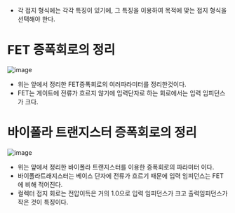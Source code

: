 - 각 접지 형식에는 각각 특징이 있기에, 그 특징을 이용하여 목적에 맞는 접지 형식을 선택해야 한다.
# FET 증폭회로의 정리
![image](https://github.com/user-attachments/assets/216a02f0-3047-4240-a732-cf89456a4630)

- 위는 앞에서 정리한 FET증폭회로의 여러파라미터를 정리한것이다.
- FET는 게이트에 전류가 흐르지 않기에 입력단자로 하는 회로에서는 입력 임피던스가 크다.

# 바이폴라 트랜지스터 증폭회로의 정리
![image](https://github.com/user-attachments/assets/6653f0ad-a9f3-4d69-b688-3be3702177fe)

- 위는 앞에서 정리한 바이폴라 트랜지스터를 이용한 증폭회로의 파라미터 이다.
- 바이폴라트래지스터는 베이스 단자에 전류가 흐르기 때문에 입력 임피던스는 FET에 비해 적어진다.
- 컬렉터 접지 회로는 전압이득은 거의 1.0으로 입력 임피던스가 크고 출력임피던스가 작은 것이 특징이다.
